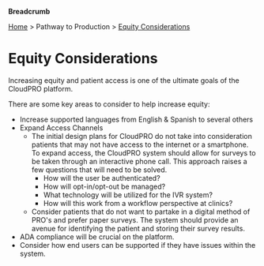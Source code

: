**Breadcrumb**

[Home](../home.md) > Pathway to Production > [Equity Considerations](ptp/equity.md)

# Equity Considerations

Increasing equity and patient access is one of the ultimate goals of the CloudPRO platform.

There are some key areas to consider to help increase equity:

- Increase supported languages from English & Spanish to several others
- Expand Access Channels
    - The initial design plans for CloudPRO do not take into consideration patients that may not have access to the internet or a smartphone. To expand access, the CloudPRO system should allow for surveys to be taken through an interactive phone call. This approach raises a few questions that will need to be solved.
        - How will the user be authenticated?
        - How will opt-in/opt-out be managed?
        - What technology will be utilized for the IVR system?
        - How will this work from a workflow perspective at clinics?
    - Consider patients that do not want to partake in a digital method of PRO's and prefer paper surveys. The system should provide an avenue for identifying the patient and storing their survey results.
- ADA compliance will be crucial on the platform.
- Consider how end users can be supported if they have issues within the system.